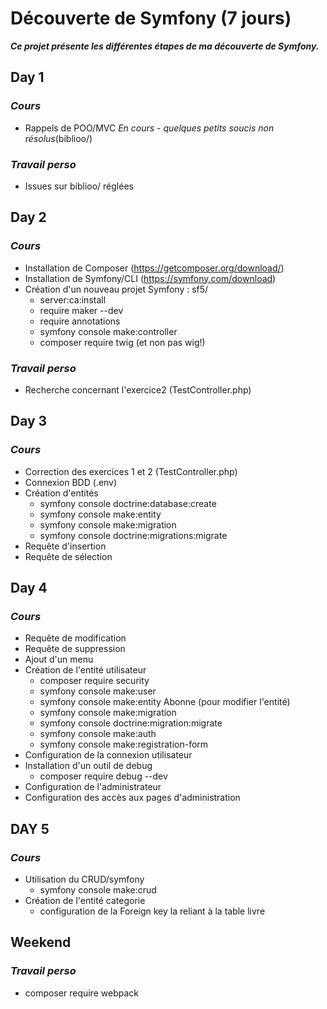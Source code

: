 # Découverte de Symfony (7 jours)

*__Ce projet présente les différentes étapes de ma découverte de Symfony.__*



## __Day 1__

### *Cours*
- Rappels de POO/MVC *En cours - quelques petits soucis non résolus*(biblioo/)

### *Travail perso*
- Issues sur biblioo/ réglées


## __Day 2__

### *Cours*
- Installation de Composer (https://getcomposer.org/download/)
- Installation de Symfony/CLI (https://symfony.com/download)
- Création d'un nouveau projet Symfony : sf5/
    - server:ca:install
    - require maker --dev
    - require annotations
    - symfony console make:controller
    - composer require twig (et non pas wig!)

### *Travail perso*
- Recherche concernant l'exercice2 (TestController.php)


## __Day 3__

### *Cours*
- Correction des exercices 1 et 2 (TestController.php)
- Connexion BDD (.env)
- Création d'entités
    - symfony console doctrine:database:create
    - symfony console make:entity
    - symfony console make:migration
    - symfony console doctrine:migrations:migrate
- Requête d'insertion
- Requête de sélection


## __Day 4__

### *Cours*
- Requête de modification
- Requête de suppression
- Ajout d'un menu
- Création de l'entité utilisateur
    - composer require security
    - symfony console make:user
    - symfony console make:entity Abonne (pour modifier l'entité)
    - symfony console make:migration
    - symfony console doctrine:migration:migrate
    - symfony console make:auth
    - symfony console make:registration-form
- Configuration de la connexion utilisateur
- Installation d'un outil de debug
    - composer require debug --dev
- Configuration de l'administrateur
- Configuration des accès aux pages d'administration


## __DAY 5__ 

### *Cours*
- Utilisation du CRUD/symfony
    - symfony console make:crud
- Création de l'entité categorie
    - configuration de la Foreign key la reliant à la table livre



## __Weekend__

### *Travail perso*
- composer require webpack